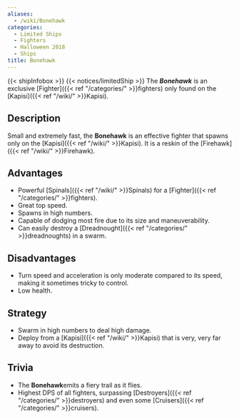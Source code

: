 ```yaml
---
aliases:
  - /wiki/Bonehawk
categories:
  - Limited Ships
  - Fighters
  - Halloween 2018
  - Ships
title: Bonehawk
---
```


{{< shipInfobox >}} {{< notices/limitedShip >}} The **_Bonehawk_** is an exclusive [Fighter]({{< ref "/categories/" >}}fighters) only found on the [Kapisi]({{< ref "/wiki/" >}}Kapisi).

## Description

Small and extremely fast, the **Bonehawk** is an effective fighter that spawns only on the [Kapisi]({{< ref "/wiki/" >}}Kapisi). It is a reskin of the [Firehawk]({{< ref "/wiki/" >}}Firehawk).

## Advantages

- Powerful [Spinals]({{< ref "/wiki/" >}}Spinals) for a [Fighter]({{< ref "/categories/" >}}fighters).
- Great top speed.
- Spawns in high numbers.
- Capable of dodging most fire due to its size and maneuverability.
- Can easily destroy a [Dreadnought]({{< ref "/categories/" >}}dreadnoughts) in a swarm.

## Disadvantages

- Turn speed and acceleration is only moderate compared to its speed, making it sometimes tricky to control.
- Low health.

## Strategy

- Swarm in high numbers to deal high damage.
- Deploy from a [Kapisi]({{< ref "/wiki/" >}}Kapisi) that is very, very far away to avoid its destruction.

## Trivia

- The **Bonehawk**emits a fiery trail as it flies.
- Highest DPS of all fighters, surpassing [Destroyers]({{< ref "/categories/" >}}destroyers) and even some [Cruisers]({{< ref "/categories/" >}}cruisers).
